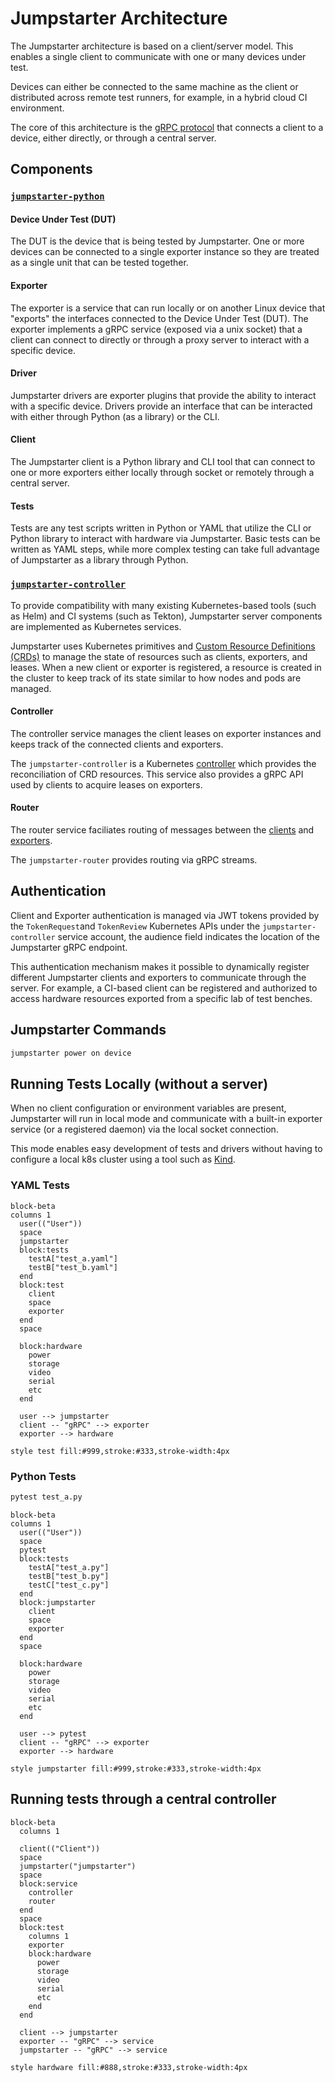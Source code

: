 # Jumpstarter Architecture

The Jumpstarter architecture is based on a client/server model. This enables a
single client to communicate with one or many devices under test.

Devices can either be connected to the same machine as the client or distributed
across remote test runners, for example, in a hybrid cloud CI environment.

The core of this architecture is the
[gRPC protocol](https://github.com/jumpstarter-dev/jumpstarter-protocol/tree/main/proto/jumpstarter/v1)
that connects a client to a device, either directly, or through a central server.

## Components

### [`jumpstarter-python`](https://github.com/jumpstarter-dev/jumpstarter-python/)

#### Device Under Test (DUT)

The DUT is the device that is being tested by Jumpstarter. One or more devices
can be connected to a single exporter instance so they are treated as a single
unit that can be tested together.

#### Exporter

The exporter is a service that can run locally or on another Linux device that
"exports" the interfaces connected to the Device Under Test (DUT). The exporter
implements a gRPC service (exposed via a unix socket) that a client can connect
to directly or through a proxy server to interact with a specific device.

#### Driver

Jumpstarter drivers are exporter plugins that provide the ability to interact with
a specific device. Drivers provide an interface that can be interacted with
either through Python (as a library) or the CLI.

#### Client

The Jumpstarter client is a Python library and CLI tool that can connect to one
or more exporters either locally through socket or remotely through a central server.

#### Tests

Tests are any test scripts written in Python or YAML that utilize the
CLI or Python library to interact with hardware via Jumpstarter. Basic tests
can be written as YAML steps, while more complex testing can take full advantage
of Jumpstarter as a library through Python.

### [`jumpstarter-controller`](https://github.com/jumpstarter-dev/jumpstarter-controller/)

To provide compatibility with many existing Kubernetes-based tools (such as Helm)
and CI systems (such as Tekton), Jumpstarter server components are implemented
as Kubernetes services.

Jumpstarter uses Kubernetes primitives and [Custom Resource Definitions (CRDs)](https://kubernetes.io/docs/concepts/extend-kubernetes/api-extension/custom-resources/)
to manage the state of resources such as clients, exporters, and leases.
When a new client or exporter is registered, a resource is created in the
cluster to keep track of its state similar to how nodes and pods are managed.

#### Controller

The controller service manages the client leases on exporter
instances and keeps track of the connected clients and exporters.

The `jumpstarter-controller` is a Kubernetes [controller](https://github.com/jumpstarter-dev/jumpstarter-controller)
which provides the reconciliation of CRD resources. This service also provides a
gRPC API used by clients to acquire leases on exporters.

#### Router

The router service faciliates routing of messages between the [clients](#client)
and [exporters](#exporter).

The `jumpstarter-router` provides routing via gRPC streams.

## Authentication

Client and Exporter authentication is managed via JWT tokens provided by the
`TokenRequest`and `TokenReview` Kubernetes APIs under the `jumpstarter-controller`
service account, the audience field indicates the location of the Jumpstarter
gRPC endpoint.

This authentication mechanism makes it possible to dynamically register different
Jumpstarter clients and exporters to communicate through the server.
For example, a CI-based client can be registered and authorized to access
hardware resources exported from a specific lab of test benches.

## Jumpstarter Commands

```bash
jumpstarter power on device
```

## Running Tests Locally (without a server)

When no client configuration or environment variables are present, Jumpstarter
will run in local mode and communicate with a built-in exporter service
(or a registered daemon) via the local socket connection.

This mode enables easy development of tests and drivers without having to configure
a local k8s cluster using a tool such as [Kind](https://kind.sigs.k8s.io/).

### YAML Tests

```{mermaid}
block-beta
columns 1
  user(("User"))
  space
  jumpstarter
  block:tests
    testA["test_a.yaml"]
    testB["test_b.yaml"]
  end
  block:test
    client
    space
    exporter
  end
  space

  block:hardware
    power
    storage
    video
    serial
    etc
  end

  user --> jumpstarter
  client -- "gRPC" --> exporter
  exporter --> hardware

style test fill:#999,stroke:#333,stroke-width:4px
```

### Python Tests

```bash
pytest test_a.py
```

```{mermaid}
block-beta
columns 1
  user(("User"))
  space
  pytest
  block:tests
    testA["test_a.py"]
    testB["test_b.py"]
    testC["test_c.py"]
  end
  block:jumpstarter
    client
    space
    exporter
  end
  space

  block:hardware
    power
    storage
    video
    serial
    etc
  end

  user --> pytest
  client -- "gRPC" --> exporter
  exporter --> hardware

style jumpstarter fill:#999,stroke:#333,stroke-width:4px
```

## Running tests through a central controller

```{mermaid}
block-beta
  columns 1

  client(("Client"))
  space
  jumpstarter("jumpstarter")
  space
  block:service
    controller
    router
  end
  space
  block:test
    columns 1
    exporter
    block:hardware
      power
      storage
      video
      serial
      etc
    end
  end

  client --> jumpstarter
  exporter -- "gRPC" --> service
  jumpstarter -- "gRPC" --> service

style hardware fill:#888,stroke:#333,stroke-width:4px
```
